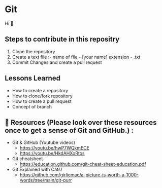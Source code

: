 
# Git 
Hi 👋



## Steps to contribute in this repositry
1.  Clone the repository
2.  Create a text file :- name of file - [your name]  extension - .txt 
3.  Commit Changes and create a pull request
       


## Lessons Learned
-   How to create a repository
-   How to clone/fork repository
-   How to create a pull request
-   Concept of branch


## 🔗 Resources (Please look over these resources once to get a sense of Git and GitHub.) :
 - Git  & GitHub (Youtube videos)
    - https://youtu.be/hwP7WQkmECE
    - https://youtu.be/HkdAHXoRtos
 - Git cheatsheet 
    - https://education.github.com/git-cheat-sheet-education.pdf
 - Git Explained with Cats! 
    - https://github.com/girliemac/a-picture-is-worth-a-1000-words/tree/main/git-purr


